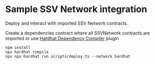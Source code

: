 # Sample SSV Network integration

Deploy and interact with imported SSV Network contracts.

Create a dependencies contract where all SSVNetwork contracts are imported or use [Hardhat Dependency Compiler](https://github.com/ItsNickBarry/hardhat-dependency-compiler) plugin

```shell
npm install
npx hardhat compile
npx npx hardhat run scripts/deploy.ts --network hardhat
```
